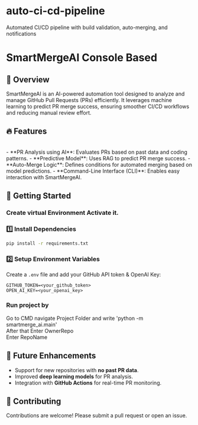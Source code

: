 # auto-ci-cd-pipeline
Automated CI/CD pipeline with build validation, auto-merging, and notifications
# SmartMergeAI Console Based

## 🚀 Overview
SmartMergeAI is an AI-powered automation tool designed to analyze and manage GitHub Pull Requests (PRs) efficiently. It leverages machine learning to predict PR merge success, ensuring smoother CI/CD workflows and reducing manual review effort.

## 🔥 Features
<br>
- **PR Analysis using AI**: Evaluates PRs based on past data and coding patterns.
- **Predictive Model**: Uses RAG  to predict PR merge success.
- **Auto-Merge Logic**: Defines conditions for automated merging based on model predictions.
- **Command-Line Interface (CLI)**: Enables easy interaction with SmartMergeAI.



## 🎯 Getting Started

### Create virtual Environment Activate it.

### 1️⃣ Install Dependencies
```bash
pip install -r requirements.txt
```

### 2️⃣ Setup Environment Variables
Create a `.env` file and add your GitHub API token & OpenAI Key:
```
GITHUB_TOKEN=<your_github_token>
OPEN_AI_KEY=<your_openai_key>
```


### Run project by 
Go to CMD navigate Project Folder and write 'python -m smartmerge_ai.main'
<br>
After that Enter OwnerRepo <br>
           Enter RepoName <br>


## 📌 Future Enhancements
- Support for new repositories with **no past PR data**.
- Improved **deep learning models** for PR analysis.
- Integration with **GitHub Actions** for real-time PR monitoring.

## 🤝 Contributing
Contributions are welcome! Please submit a pull request or open an issue.



